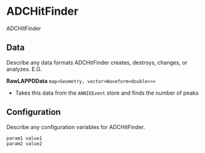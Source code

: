 # ADCHitFinder

ADCHitFinder

## Data

Describe any data formats ADCHitFinder creates, destroys, changes, or analyzes. E.G.

**RawLAPPDData** `map<Geometry, vector<Waveform<double>>>`
* Takes this data from the `ANNIEEvent` store and finds the number of peaks

## Configuration

Describe any configuration variables for ADCHitFinder.

```
param1 value1
param2 value2
```

